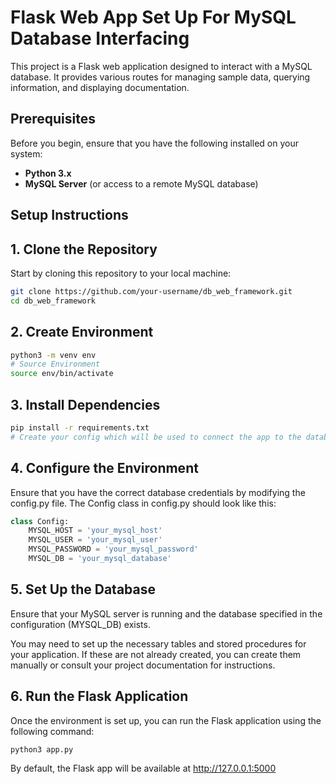 # Flask Web App Set Up For MySQL Database Interfacing

This project is a Flask web application designed to interact with a MySQL database. It provides various routes for managing sample data, querying information, and displaying documentation.

## Prerequisites

Before you begin, ensure that you have the following installed on your system:

- **Python 3.x**
- **MySQL Server** (or access to a remote MySQL database)

## Setup Instructions

## 1. Clone the Repository

Start by cloning this repository to your local machine:

```bash
git clone https://github.com/your-username/db_web_framework.git
cd db_web_framework
```

## 2. Create Environment
```bash
python3 -m venv env
# Source Environment
source env/bin/activate
```
## 3. Install Dependencies
```bash
pip install -r requirements.txt
# Create your config which will be used to connect the app to the database
```

## 4. Configure the Environment

Ensure that you have the correct database credentials by modifying the config.py file. The Config class in config.py should look like this:
```python
class Config:
    MYSQL_HOST = 'your_mysql_host'
    MYSQL_USER = 'your_mysql_user'
    MYSQL_PASSWORD = 'your_mysql_password'
    MYSQL_DB = 'your_mysql_database'
```
## 5. Set Up the Database

Ensure that your MySQL server is running and the database specified in the configuration (MYSQL_DB) exists.

You may need to set up the necessary tables and stored procedures for your application. If these are not already created, you can create them manually or consult your project documentation for instructions.

## 6. Run the Flask Application

Once the environment is set up, you can run the Flask application using the following command:
```bash
python3 app.py
```
By default, the Flask app will be available at http://127.0.0.1:5000

